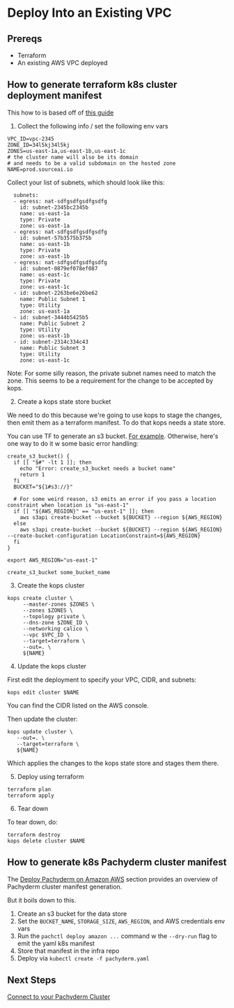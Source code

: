 # Deploy Into an Existing VPC

## Prereqs

-   Terraform
-   An existing AWS VPC deployed

## How to generate terraform k8s cluster deployment manifest

This how to is based off of
[this guide](https://ryaneschinger.com/blog/kubernetes-aws-vpc-kops-terraform/)

1. Collect the following info / set the following env vars

```
VPC_ID=vpc-2345
ZONE_ID=34l5kj34l5kj
ZONES=us-east-1a,us-east-1b,us-east-1c
# the cluster name will also be its domain
# and needs to be a valid subdomain on the hosted zone
NAME=prod.sourceai.io
```

Collect your list of subnets, which should look like this:

```
  subnets:
  - egress: nat-sdfgsdfgsdfgsdfg
    id: subnet-2345bc2345b
    name: us-east-1a
    type: Private
    zone: us-east-1a
  - egress: nat-sdfgsdfgsdfgsdfg
    id: subnet-57b3575b375b
    name: us-east-1b
    type: Private
    zone: us-east-1b
  - egress: nat-sdfgsdfgsdfgsdfg
    id: subnet-0879ef078ef087
    name: us-east-1c
    type: Private
    zone: us-east-1c
  - id: subnet-2263be6e26be62
    name: Public Subnet 1
    type: Utility
    zone: us-east-1a
  - id: subnet-3444b5425b5
    name: Public Subnet 2
    type: Utility
    zone: us-east-1b
  - id: subnet-2314c334c43
    name: Public Subnet 3
    type: Utility
    zone: us-east-1c
```

Note: For some silly reason, the private subnet names need to match the zone.
This seems to be a requirement for the change to be accepted by kops.

2. Create a kops state store bucket

We need to do this because we're going to use kops to stage the changes, then
emit them as a terraform manifest. To do that kops needs a state store.

You can use TF to generate an s3 bucket.
[For example](https://github.com/ryane/kubernetes-aws-vpc-kops-terraform/blob/master/main.tf#L44).
Otherwise, here's one way to do it w some basic error handling:

```
create_s3_bucket() {
  if [[ "$#" -lt 1 ]]; then
    echo "Error: create_s3_bucket needs a bucket name"
    return 1
  fi
  BUCKET="${1#s3://}"

  # For some weird reason, s3 emits an error if you pass a location constraint when location is "us-east-1"
  if [[ "${AWS_REGION}" == "us-east-1" ]]; then
    aws s3api create-bucket --bucket ${BUCKET} --region ${AWS_REGION}
  else
    aws s3api create-bucket --bucket ${BUCKET} --region ${AWS_REGION} --create-bucket-configuration LocationConstraint=${AWS_REGION}
  fi
}

export AWS_REGION="us-east-1"

create_s3_bucket some_bucket_name
```

3. Create the kops cluster

```
kops create cluster \
     --master-zones $ZONES \
     --zones $ZONES \
     --topology private \
     --dns-zone $ZONE_ID \
     --networking calico \
     --vpc $VPC_ID \
     --target=terraform \
     --out=. \
     ${NAME}
```

4. Update the kops cluster

First edit the deployment to specify your VPC, CIDR, and subnets:

```
kops edit cluster $NAME
```

You can find the CIDR listed on the AWS console.

Then update the cluster:

```
kops update cluster \
   --out=. \
   --target=terraform \
   ${NAME}
```

Which applies the changes to the kops state store and stages them there.

5. Deploy using terraform

```
terraform plan
terraform apply
```

6. Tear down

To tear down, do:

```
terraform destroy
kops delete cluster $NAME
```

## How to generate k8s Pachyderm cluster manifest

The
[Deploy Pachyderm on Amazon AWS](https://docs.pachyderm.com/latest/deploy-manage/deploy/amazon_web_services/)
section provides an overview of Pachyderm cluster manifest generation.

But it boils down to this.

1. Create an s3 bucket for the data store
2. Set the `BUCKET_NAME`, `STORAGE_SIZE`, `AWS_REGION`, and AWS credentials env
   vars
3. Run the `pachctl deploy amazon ...` command w the `--dry-run` flag to emit
   the yaml k8s manifest
4. Store that manifest in the infra repo
5. Deploy via `kubectl create -f pachyderm.yaml`

## Next Steps

[Connect to your Pachyderm Cluster](connecting_to_your_cluster.html)
